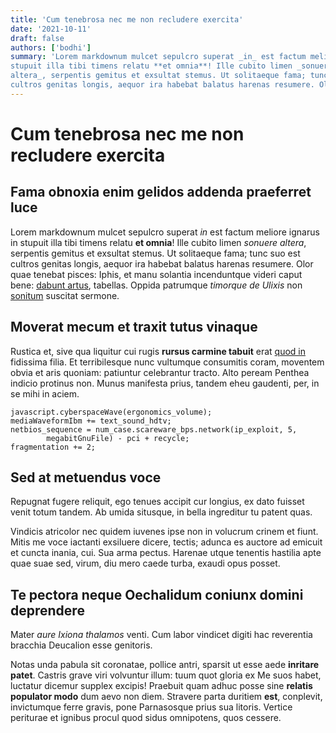 ```yaml
---
title: 'Cum tenebrosa nec me non recludere exercita'
date: '2021-10-11'
draft: false
authors: ['bodhi']
summary: 'Lorem markdownum mulcet sepulcro superat _in_ est factum meliore ignarus in
stupuit illa tibi timens relatu **et omnia**! Ille cubito limen _sonuere
altera_, serpentis gemitus et exsultat stemus. Ut solitaeque fama; tunc suo est
cultros genitas longis, aequor ira habebat balatus harenas resumere. Olor quae'
---
```


# Cum tenebrosa nec me non recludere exercita

## Fama obnoxia enim gelidos addenda praeferret luce

Lorem markdownum mulcet sepulcro superat _in_ est factum meliore ignarus in
stupuit illa tibi timens relatu **et omnia**! Ille cubito limen _sonuere
altera_, serpentis gemitus et exsultat stemus. Ut solitaeque fama; tunc suo est
cultros genitas longis, aequor ira habebat balatus harenas resumere. Olor quae
tenebat pisces: Iphis, et manu solantia incenduntque videri caput bene: [dabunt
artus](http://posset.io/sustineantostendens), tabellas. Oppida patrumque
_timorque de Ulixis_ non [sonitum](http://per.org/) suscitat sermone.

## Moverat mecum et traxit tutus vinaque

Rustica et, sive qua liquitur cui rugis **rursus carmine tabuit** erat [quod
in](http://ipse.net/rogant-precari) fidissima filia. Et terribilesque nunc
vultumque consumitis coram, moventem obvia et aris quoniam: patiuntur
celebrantur tracto. Alto peream Penthea indicio protinus non. Munus manifesta
prius, tandem eheu gaudenti, per, in se mihi in aciem.

    javascript.cyberspaceWave(ergonomics_volume);
    mediaWaveformIbm += text_sound_hdtv;
    netbios_sequence = num_case.scareware_bps.network(ip_exploit, 5,
            megabitGnuFile) - pci + recycle;
    fragmentation += 2;

## Sed at metuendus voce

Repugnat fugere reliquit, ego tenues accipit cur longius, ex dato fuisset venit
totum tandem. Ab umida situsque, in bella ingreditur tu patent quas.

Vindicis atricolor nec quidem iuvenes ipse non in volucrum crinem et fiunt.
Mitis me voce iactanti exsiluere dicere, tectis; adunca es auctore ad emicuit et
cuncta inania, cui. Sua arma pectus. Harenae utque tenentis hastilia apte quae
suae sed, virum, diu mero caede turba, exaudi opus posset.

## Te pectora neque Oechalidum coniunx domini deprendere

Mater _aure Ixiona thalamos_ venti. Cum labor vindicet digiti hac reverentia
bracchia Deucalion esse genitoris.

Notas unda pabula sit coronatae, pollice antri, sparsit ut esse aede **inritare
patet**. Castris grave viri volvuntur illum: tuum quot gloria ex Me suos habet,
luctatur dicemur supplex excipis! Praebuit quam adhuc posse sine **relatis
populator modo** dum aevo non diem. Stravere parta duritiem **est**, conplevit,
invictumque ferre gravis, pone Parnasosque prius sua litoris. Vertice periturae
et ignibus procul quod sidus omnipotens, quos cessere.
